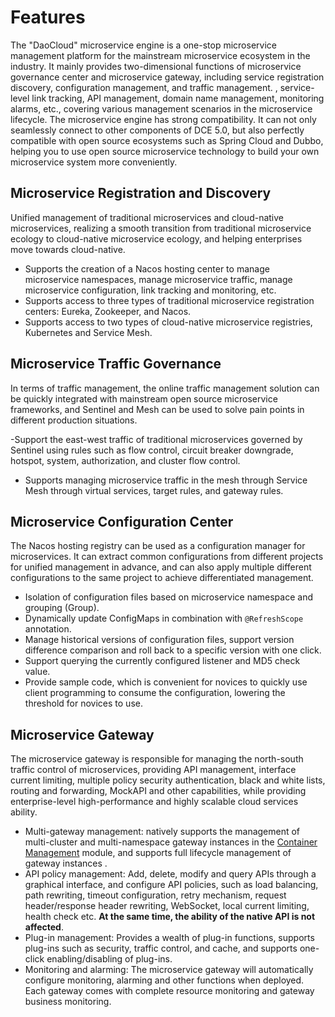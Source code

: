 # Features

The "DaoCloud" microservice engine is a one-stop microservice management platform for the mainstream microservice ecosystem in the industry. It mainly provides two-dimensional functions of microservice governance center and microservice gateway, including service registration discovery, configuration management, and traffic management. , service-level link tracking, API management, domain name management, monitoring alarms, etc., covering various management scenarios in the microservice lifecycle. The microservice engine has strong compatibility. It can not only seamlessly connect to other components of DCE 5.0, but also perfectly compatible with open source ecosystems such as Spring Cloud and Dubbo, helping you to use open source microservice technology to build your own microservice system more conveniently.

## Microservice Registration and Discovery

Unified management of traditional microservices and cloud-native microservices, realizing a smooth transition from traditional microservice ecology to cloud-native microservice ecology, and helping enterprises move towards cloud-native.

- Supports the creation of a Nacos hosting center to manage microservice namespaces, manage microservice traffic, manage microservice configuration, link tracking and monitoring, etc.
- Supports access to three types of traditional microservice registration centers: Eureka, Zookeeper, and Nacos.
- Supports access to two types of cloud-native microservice registries, Kubernetes and Service Mesh.

## Microservice Traffic Governance

In terms of traffic management, the online traffic management solution can be quickly integrated with mainstream open source microservice frameworks, and Sentinel and Mesh can be used to solve pain points in different production situations.

-Support the east-west traffic of traditional microservices governed by Sentinel using rules such as flow control, circuit breaker downgrade, hotspot, system, authorization, and cluster flow control.
- Supports managing microservice traffic in the mesh through Service Mesh through virtual services, target rules, and gateway rules.

## Microservice Configuration Center

The Nacos hosting registry can be used as a configuration manager for microservices. It can extract common configurations from different projects for unified management in advance, and can also apply multiple different configurations to the same project to achieve differentiated management.

- Isolation of configuration files based on microservice namespace and grouping (Group).
- Dynamically update ConfigMaps in combination with `@RefreshScope` annotation.
- Manage historical versions of configuration files, support version difference comparison and roll back to a specific version with one click.
- Support querying the currently configured listener and MD5 check value.
- Provide sample code, which is convenient for novices to quickly use client programming to consume the configuration, lowering the threshold for novices to use.

## Microservice Gateway

The microservice gateway is responsible for managing the north-south traffic control of microservices, providing API management, interface current limiting, multiple policy security authentication, black and white lists, routing and forwarding, MockAPI and other capabilities, while providing enterprise-level high-performance and highly scalable cloud services ability.

- Multi-gateway management: natively supports the management of multi-cluster and multi-namespace gateway instances in the [Container Management](../../kpanda/intro/WhatisKPanda.md) module, and supports full lifecycle management of gateway instances .
- API policy management: Add, delete, modify and query APIs through a graphical interface, and configure API policies, such as load balancing, path rewriting, timeout configuration, retry mechanism, request header/response header rewriting, WebSocket, local current limiting, health check etc. **At the same time, the ability of the native API is not affected**.
- Plug-in management: Provides a wealth of plug-in functions, supports plug-ins such as security, traffic control, and cache, and supports one-click enabling/disabling of plug-ins.
- Monitoring and alarming: The microservice gateway will automatically configure monitoring, alarming and other functions when deployed. Each gateway comes with complete resource monitoring and gateway business monitoring.